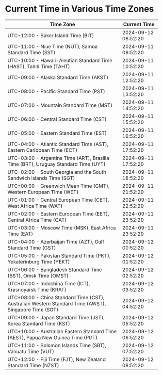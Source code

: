 # Current Time in Various Time Zones

| Time Zone | Current Time |
|-----------|--------------|
| UTC-12:00 - Baker Island Time (BIT) | 2024-09-12 08:52:20 |
| UTC-11:00 - Niue Time (NUT), Samoa Standard Time (SST) | 2024-09-11 09:52:20 |
| UTC-10:00 - Hawaii-Aleutian Standard Time (HAST), Tahiti Time (TAHT) | 2024-09-11 10:52:20 |
| UTC-09:00 - Alaska Standard Time (AKST) | 2024-09-11 12:52:20 |
| UTC-08:00 - Pacific Standard Time (PST) | 2024-09-11 13:52:20 |
| UTC-07:00 - Mountain Standard Time (MST) | 2024-09-11 14:52:20 |
| UTC-06:00 - Central Standard Time (CST) | 2024-09-11 15:52:20 |
| UTC-05:00 - Eastern Standard Time (EST) | 2024-09-11 16:52:20 |
| UTC-04:00 - Atlantic Standard Time (AST), Eastern Caribbean Time (ECT) | 2024-09-11 17:52:20 |
| UTC-03:00 - Argentina Time (ART), Brasília Time (BRT), Uruguay Standard Time (UYT) | 2024-09-11 17:52:20 |
| UTC-02:00 - South Georgia and the South Sandwich Islands Time (SGT) | 2024-09-11 18:52:20 |
| UTC±00:00 - Greenwich Mean Time (GMT), Western European Time (WET) | 2024-09-11 21:52:20 |
| UTC+01:00 - Central European Time (CET), West Africa Time (WAT) | 2024-09-11 22:52:20 |
| UTC+02:00 - Eastern European Time (EET), Central Africa Time (CAT) | 2024-09-11 23:52:20 |
| UTC+03:00 - Moscow Time (MSK), East Africa Time (EAT) | 2024-09-11 23:52:20 |
| UTC+04:00 - Azerbaijan Time (AZT), Gulf Standard Time (GST) | 2024-09-12 00:52:20 |
| UTC+05:00 - Pakistan Standard Time (PKT), Yekaterinburg Time (YEKT) | 2024-09-12 01:52:20 |
| UTC+06:00 - Bangladesh Standard Time (BST), Omsk Time (OMST) | 2024-09-12 02:52:20 |
| UTC+07:00 - Indochina Time (ICT), Krasnoyarsk Time (KRAT) | 2024-09-12 03:52:20 |
| UTC+08:00 - China Standard Time (CST), Australian Western Standard Time (AWST), Singapore Time (SGT) | 2024-09-12 04:52:20 |
| UTC+09:00 - Japan Standard Time (JST), Korea Standard Time (KST) | 2024-09-12 05:52:20 |
| UTC+10:00 - Australian Eastern Standard Time (AEST), Papua New Guinea Time (PGT) | 2024-09-12 06:52:20 |
| UTC+11:00 - Solomon Islands Time (SBT), Vanuatu Time (VUT) | 2024-09-12 07:52:20 |
| UTC+12:00 - Fiji Time (FJT), New Zealand Standard Time (NZST) | 2024-09-12 08:52:20 |
